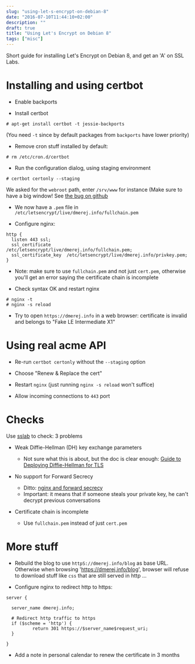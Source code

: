 ```yaml
---
slug: "using-let-s-encrypt-on-debian-8"
date: "2016-07-10T11:44:10+02:00"
description: ""
draft: true
title: "Using Let's Encrypt on Debian 8"
tags: ["misc"]
---
```


Short guide for installing Let's Encrypt on Debian 8, and get an 'A'
on SSL Labs.

<!--more-->

# Installing and using certbot

* Enable backports

* Install certbot

```console
# apt-get install certbot -t jessie-backports
```
(You need `-t` since by default packages from `backports`
have lower priority)

* Remove cron stuff installed by default:

```console
# rm /etc/cron.d/certbot
```

* Run the configuration dialog, using staging environment

```console
# certbot certonly --staging
```

We asked for the `webroot` path, enter `/srv/www` for instance
(Make sure to have a big window!
See [the bug on github](https://github.com/certbot/certbot/issues/2787)


* We now have a `.pem` file in
`/etc/letsencrypt/live/dmerej.info/fullchain.pem`

* Configure nginx:

```nginx
http {
  listen 443 ssl;
  ssl_certificate      /etc/letsencrypt/live/dmerej.info/fullchain.pem;
  ssl_certificate_key  /etc/letsencrypt/live/dmerej.info/privkey.pem;
}
```

* Note: make sure to use `fullchain.pem` and not just `cert.pem`, otherwise
  you'll get an error saying the certificate chain is incomplete

* Check syntax OK and restart nginx

```console
# nginx -t
# nginx -s reload
```

* Try to open `https://dmerej.info` in a web browser: certificate is
  invalid and belongs to "Fake LE Intermediate X1"


# Using real acme API

* Re-run `certbot certonly` without the `--staging` option

* Choose "Renew & Replace the cert"

* Restart `nginx` (just running `nginx -s reload` won't suffice)

* Allow incoming connections to `443` port


# Checks

Use [sslab](https://www.ssllabs.com/ssltest/) to check: 3 problems

* Weak Diffie-Hellman (DH) key exchange parameters
  * Not sure what this is about, but the doc is clear enough:
    [Guide to Deploying Diffie-Hellman for TLS](https://weakdh.org/sysadmin.html)

* No support for Forward Secrecy
  * Ditto: [nginx and forward secrecy](
    https://blog.qualys.com/ssllabs/2013/08/05/configuring-apache-nginx-and-openssl-for-forward-secrecy)
  * Important: it means that if someone steals your private key, he can't
    decrypt previous conversations

* Certificate chain is incomplete
  * Use `fullchain.pem` instead of just `cert.pem`


# More stuff

* Rebuild the blog to use `httpS://dmerej.info/blog` as base URL.
  Otherwise when browsing 'https://dmerej.info/blog', browser will
  refuse to download stuff like `css` that are still served in http ...


* Configure nginx to redirect http to https:


```nginx
server {

  server_name dmerej.info;

  # Redirect http traffic to https
  if ($scheme = 'http') {
          return 301 https://$server_name$request_uri;
  }

}
```

* Add a note in personal calendar to renew the certificate in 3 months

